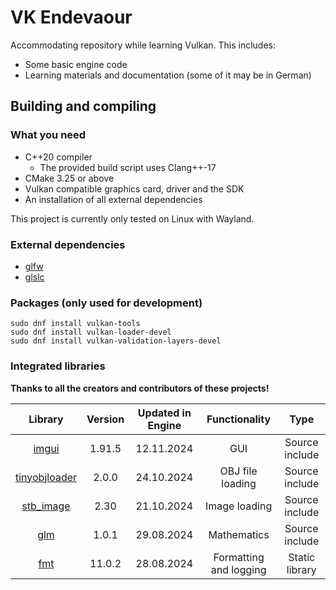 # VK Endevaour

Accommodating repository while learning Vulkan. This includes:

- Some basic engine code
- Learning materials and documentation (some of it may be in German)

## Building and compiling

### What you need

- C++20 compiler
  - The provided build script uses Clang++-17
- CMake 3.25 or above
- Vulkan compatible graphics card, driver and the SDK
- An installation of all external dependencies

This project is currently only tested on Linux with Wayland.

### External dependencies

- [glfw](https://github.com/glfw/glfw)
- [glslc](https://github.com/google/shaderc?tab=readme-ov-file#downloads)

### Packages (only used for development)

    sudo dnf install vulkan-tools
    sudo dnf install vulkan-loader-devel
    sudo dnf install vulkan-validation-layers-devel

### Integrated libraries

**Thanks to all the creators and contributors of these projects!**

| **Library**                                                          | **Version** | **Updated in Engine** | **Functionality**           | **Type**       |
|:--------------------------------------------------------------------:|:-----------:|:---------------------:|:---------------------------:|:--------------:|
| [imgui](https://github.com/ocornut/imgui)                            | 1.91.5      | 12.11.2024            | GUI                         | Source include |
| [tinyobjloader](https://github.com/tinyobjloader/tinyobjloader)      | 2.0.0       | 24.10.2024            | OBJ file loading            | Source include |
| [stb_image](https://github.com/nothings/stb/blob/master/stb_image.h) | 2.30        | 21.10.2024            | Image loading               | Source include |
| [glm](https://github.com/g-truc/glm)                                 | 1.0.1       | 29.08.2024            | Mathematics                 | Source include |
| [fmt](https://github.com/fmtlib/fmt)                                 | 11.0.2      | 28.08.2024            | Formatting and logging      | Static library |
